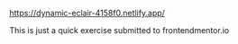 https://dynamic-eclair-4158f0.netlify.app/

This is just a quick exercise submitted to frontendmentor.io

